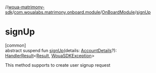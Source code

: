 //[woua-matrimony-sdk](../../../index.md)/[com.woualabs.matrimony.onboard.module](../index.md)/[OnBoardModule](index.md)/[signUp](sign-up.md)

# signUp

[common]\
abstract suspend fun [signUp](sign-up.md)(details: [AccountDetails](../../com.woualabs.matrimony.type/-account-details/index.md)?): [HandlerResult](../../com.woualabs.matrimony.errors/-handler-result/index.md)<[Result](../../com.woualabs.matrimony.data.common/-result/index.md), [WouaSDKException](../../com.woualabs.matrimony.errors.exception/-woua-s-d-k-exception/index.md)>

This method supports to create user signup request
